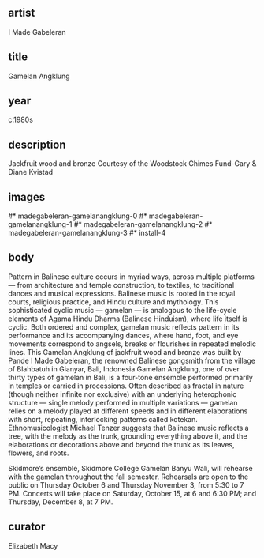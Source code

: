 ## artist
I Made Gabeleran

## title
Gamelan Angklung

## year
c.1980s 

## description
Jackfruit wood and bronze 
Courtesy of the Woodstock Chimes Fund-Gary & Diane Kvistad 

## images
#* madegabeleran-gamelanangklung-0
#* madegabeleran-gamelanangklung-1
#* madegabeleran-gamelanangklung-2
#* madegabeleran-gamelanangklung-3
#* install-4

## body
Pattern in Balinese culture occurs in myriad ways, across multiple platforms — from architecture and temple construction, to textiles, to traditional dances and musical expressions. Balinese music is rooted in the royal courts, religious practice, and Hindu culture and mythology. This sophisticated cyclic music — gamelan — is analogous to the life-cycle elements of Agama Hindu Dharma (Balinese Hinduism), where life itself is cyclic. Both ordered and complex, gamelan music reflects pattern in its performance and its accompanying dances, where hand, foot, and eye movements correspond to angsels, breaks or flourishes in repeated melodic lines. This Gamelan Angklung of jackfruit wood and bronze was built by Pande I Made Gabeleran, the renowned Balinese gongsmith from the village of Blahbatuh in Gianyar, Bali, Indonesia Gamelan Angklung, one of over thirty types of gamelan in Bali, is a four-tone ensemble performed primarily in temples or carried in processions. Often described as fractal in nature (though neither infinite nor exclusive) with an underlying heterophonic structure — single melody performed in multiple variations — gamelan relies on a melody played at different speeds and in different elaborations with short, repeating, interlocking patterns called kotekan. Ethnomusicologist Michael Tenzer suggests that Balinese music reflects a tree, with the melody as the trunk, grounding everything above it, and the elaborations or decorations above and beyond the trunk as its leaves, flowers, and roots.

Skidmore’s ensemble, Skidmore College Gamelan Banyu Wali, will rehearse with the gamelan throughout the fall semester. Rehearsals are open to the public on Thursday October 6 and Thursday November 3, from 5:30 to 7 PM. Concerts will take place on Saturday, October 15, at 6 and 6:30 PM; and Thursday, December 8, at 7 PM. 

## curator
Elizabeth Macy